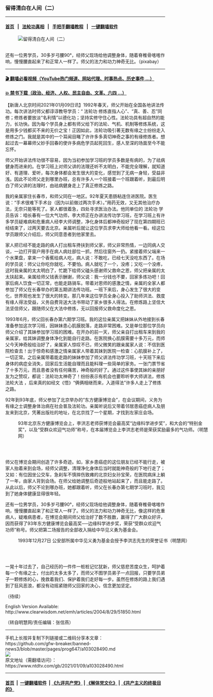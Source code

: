 ### 留得清白在人间（二）
------------------------

#### [首页](https://github.com/gfw-breaker/banned-news3/blob/master/README.md) &nbsp;&nbsp;|&nbsp;&nbsp; [法轮功真相](https://github.com/begood0513/basic/blob/master/README.md)  &nbsp;&nbsp;|&nbsp;&nbsp; [手把手翻墙教程](https://github.com/gfw-breaker/guides/wiki)  &nbsp;&nbsp;|&nbsp;&nbsp; [一键翻墙软件](https://github.com/gfw-breaker/nogfw/blob/master/README.md)  



<div><div class="featured_image">
 <figure>
  <img alt="留得清白在人间（二）" src="https://i.ntdtv.com/assets/uploads/2021/01/2020-01-11_224008-800x450.jpg"/>
 </figure><br/>
 <span class="caption">
  还有一位男学员，30多岁弓腰90°，经师父现场给他调整身体，随着脊椎骨喀喀作响，慢慢腰直起来了和正常人一样了。师父的法力和功力神奇无比。（pixabay）
 </span>
</div>
</div><hr/>

#### [ 🎬  翻墙必看视频（YouTube热门频道、网站代理、时事热点、历史事件 ...）](https://github.com/gfw-breaker/links/blob/master/banned.md)

#### [ 💥  禁书下载（政治、经济、人权、民主自由、文革、六四 ...）](https://github.com/gfw-breaker/books/blob/master/README.md)

<div><div class="post_content" itemprop="articleBody">
 <p>
  【新唐人北京时间2021年01月09日讯】1992年春天，师父开始在全国各地讲法传功。每次讲法时师父都谆谆教导学员：“
  <ok href="https://www.ntdtv.com/gb/法轮功.htm">
   法轮功
  </ok>
  修炼直指人心”、“真、善、忍”同修；修炼者要放淡“名利情”以德化功；坚持实修守住心性。法轮功具有超自然的能力，长功快。因为每个学员身上都有师父给下的法轮、气机、机制等修炼系统，这是用多少钱都买不来的无价之宝！正因如此，法轮功吸引著无数有缘之士纷纷走入修炼之门。我就是其中的一个耳闻目睹了许许多多真切神奇之事的有缘修炼者。想起过去一幕幕师父妙手回春的使许多病危学员起死回生，感人至深的场面至今不能忘怀。
 </p>
 <p>
  师父开始讲法传功很不容易，因为当初参加学习班的学员多数是有病的，为了祛病健身而进来的。在学习班上对师父讲的法理还听不太明白，不能完全理解，就知道好、有道理、爱听，每次身体都会发生很大的变化，感觉到了无病一身轻，受益非浅。因此不论师父走到哪里办班，总有许多人一个班接着一个班跟着听，到最后明白了师父讲的法理时，由祛病健身走上了真正修炼之路。
 </p>
 <p>
  我的亲属家住长春市，和师父同在一地区。92年夏天患肠粘连住进医院。医生说：“手术很难下手术台（因为以前做过两次手术）。”用药无效，又无其他治疗办法，无奈只能等死了。家人都很着急，四处寻求医治办法。他同单位的
  <ok href="https://www.ntdtv.com/gb/法轮功.htm">
   法轮功
  </ok>
  学员告诉：咱长春有一位大气功师，李大师正在办讲法传功学习班，在学习班上有许多学员疑难病和危重病人经李大师调整，净化身体后都神奇般好了现在第四期班已经结束了，过两天要去北京。亲属听后就让这位学员求李大师给他看一看。经这位学员跟师父介绍后，师父同意患者到他家里去。
 </p>
 <p>
  家人把已经不能走路的病人打出租车搀扶到师父家，师父非常热情，一边同病人交谈，一边打开窗户用手在病人病灶部位一抓，然后往窗外一扔。紧接着师父端来一个水果盘，拿来一个香蕉给病人吃，病人说：不敢吃，已经七天没吃东西了。在场的学员说：师父让你吃你就吃，不要怕。病人就吃了一个，没疼；又吃一个没疼，这时我亲属的太太明白了，忙跪下给师父磕头感谢师父救命之恩，师父把亲属的太太扶起来。亲属给师父钱表示酬谢，师父说：我一分钱也不要，回家多炼功吧！回家后病人饮食一切正常，也能走路骑车。带着对恩师的感激之情，亲属的全家人都参加了师父在长春举办的第五期讲法传功班。一班下来后，身心发生了很大的变化，世界观也发生了很大的转变。那几年来这位学员全身心投入了助师洪法、救度有缘人得法受益，义务自费背送大法书带动了家乡很多人得法。在修炼路上坚信大法坚信师父，跟随师父在大法中修炼，无以回报师父救命度化之恩。
 </p>
 <p>
  1993年6月，师父回长春办第六期学习班。我的这位亲属又把妹妹从外地接到长春准备参加这次学习班，因妹妹患心肌膜脱落，走路非常困难。又是单位那位学员向师父介绍了其妹参加学习班的困难。在开办的前一天，师父亲自打出租车来到我的亲属家，给其妹调整身体净化到能自行走路。在医院换心肌膜需要十多万元，而师父今天神奇般给治好了，亲属家人惊叹不已，师父微笑的跟亲属家人说：不信到医院检查去！出于惊奇和感激之情亲属家人带着其妹到医院一检查：心肌膜补上了，一切正常。之后亲属带着能走路的妹妹参加了师父讲法传功学习班，十天班下来后身体的病症全消失，回家后生活能自理而且能料理一些简单的家务。一张门票节省了十多万元，而且患者没有任何痛苦，神奇般的好了。通过这件事使其妹的亲朋好友为之赞叹，都说：法轮功太神奇了！纷纷表示有机会也要聆听李大师讲法，修炼
  <ok href="https://www.ntdtv.com/gb/法轮大法.htm">
   法轮大法
  </ok>
  ，后来真的如经文《悟》“俩俩相继而来，入道得法”许多人走上了修炼之路。
 </p>
 <p>
  92年到93年底，师父参加了北京举办的“东方健康博览会”，在会议期间，义务为有缘之士调整身体治病在社会普及法轮功。亲属听说后又带着邻居患癌症病人及朋友来到北京，凭著出版社的地址，在北京找了一个星期，才找到左家庄会场。
 </p>
 <figure class="wp-caption alignnone" id="attachment_103028507" style="width: 600px">
  <img alt="" class="size-medium wp-image-103028507" src="https://i.ntdtv.com/assets/uploads/2021/01/2021-01-09_163350-600x443.jpg">
   <br/><figcaption class="wp-caption-text">
    93年北京东方健康博览会上，李洪志老师获博览会最高奖“边缘科学进步奖”，和大会的“特别金奖”，以及“受群众欢迎气功师”称号，在本届博览会上李洪志老师是荣获奖励最多的气功师。（明慧网）
   </figcaption><br/>
  </img>
 </figure><br/>
 <p>
  师父在博览会期间创造了许多奇迹。如，家乡患癌症的这位朋友已经不能行走，被家人抬着来到会场，经师父调整，清理净化身体后当时就能神奇般的下地行走了；又如：有位因坐公交车，急刹车不慎摔伤致瘫的北京妇女孙宝荣，在医院病床上躺了一年，由家人背到会场。在师父给她调整后奇迹般地站起来了，而且能走路了。从此以后，师父不论到哪办班，她都跟着听，师父在长春办第七期学习班时，我见到了她身体健康显得很年轻。
 </p>
 <p>
  还有一位男学员，30多岁弓腰90°，经师父现场给他调整身体，随着脊椎骨喀喀作响，慢慢腰直起来了和正常人一样了。师父的法力和功力神奇无比，像这样的危重病人，疑难病患者，在博览会期间师父给治好了数不胜数，赢得了广大群众好评，因而获得了93年东方健康博览会最高奖──边缘科学进步奖，荣获“受群众欢迎气功师”称号。师父把第二场报告的全部收入捐给中华见义勇为基金会。
 </p>
 <figure class="wp-caption alignnone" id="attachment_103028505" style="width: 548px">
  <img alt="" class="size-full wp-image-103028505" src="https://i.ntdtv.com/assets/uploads/2021/01/2021-01-09_162804.jpg">
   <br/><figcaption class="wp-caption-text">
    1993年12月27日 公安部所属中华见义勇为基金会授予李洪志先生的荣誉证书（明慧网）
    <br/>
   </figcaption><br/>
  </img>
 </figure><br/>
 <p>
  一晃十年过去了，自己经历的一件件一桩桩记忆犹新，师父慈悲苦度众生，呵护着每一个有缘之士，付出的太多太多了，而师父不图学员弟子一点回报，只要学员弟子一颗修炼的心，挽救着我们、保护着我们走好每一步。虽然在修炼的路上我们遇到了狂风恶浪，都没有动摇紧随师父回家的决心，信念更加坚定。
 </p>
 <p>
  （待续）
 </p>
 <p>
  English Version Available:
  <ok href="http://www.clearwisdom.net/emh/articles/2004/8/29/51850.html">
   http://www.clearwisdom.net/emh/articles/2004/8/29/51850.html
  </ok>
 </p>
 <p>
  （转自明慧网/责任编辑：张信燕）
 </p>
 <div class="single_ad">
 </div>
</div>
</div>
<hr/>
手机上长按并复制下列链接或二维码分享本文章：<br/>
https://github.com/gfw-breaker/banned-news3/blob/master/pages/prog647/a103028490.md <br/>
<a href='https://github.com/gfw-breaker/banned-news3/blob/master/pages/prog647/a103028490.md'><img src='https://github.com/gfw-breaker/banned-news3/blob/master/pages/prog647/a103028490.md.png'/></a> <br/>
原文地址（需翻墙访问）：https://www.ntdtv.com/gb/2021/01/09/a103028490.html


------------------------
#### [首页](https://github.com/gfw-breaker/banned-news3/blob/master/README.md) &nbsp;|&nbsp; [一键翻墙软件](https://github.com/gfw-breaker/nogfw/blob/master/README.md) &nbsp;| [《九评共产党》](https://github.com/gfw-breaker/9ping.md/blob/master/README.md#九评之一评共产党是什么) | [《解体党文化》](https://github.com/gfw-breaker/jtdwh.md/blob/master/README.md) | [《共产主义的终极目的》](https://github.com/gfw-breaker/gczydzjmd.md/blob/master/README.md)


<img src='http://gfw-breaker.win/banned-news3/pages/prog647/a103028490.md' width='0px' height='0px'/>
